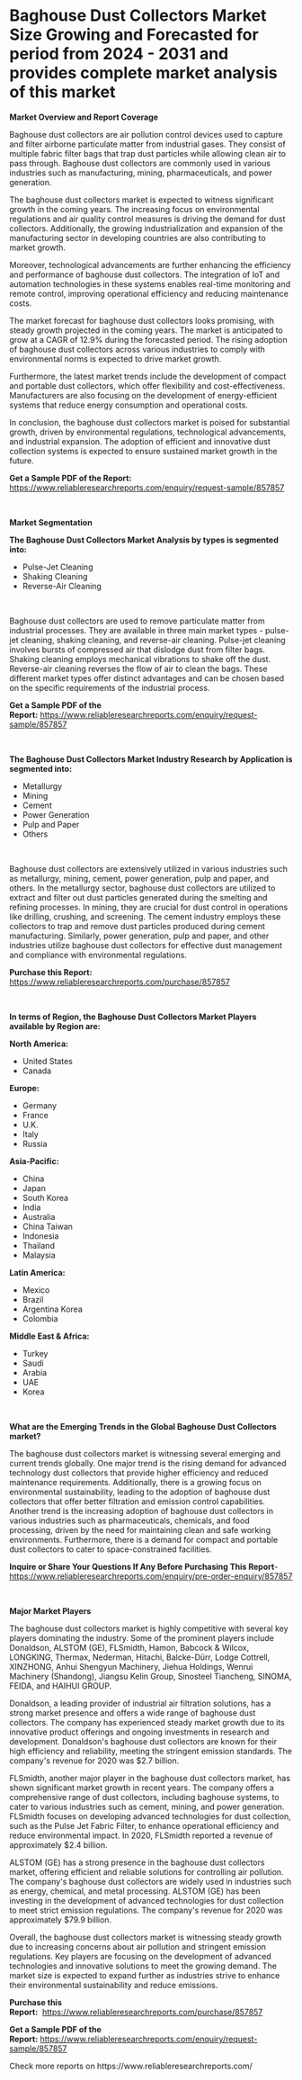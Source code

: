 <p><h1>Baghouse Dust Collectors Market Size Growing and Forecasted for period from 2024 - 2031 and provides complete market analysis of this market</h1></p><p><strong>Market Overview and Report Coverage</strong></p>
<p><p>Baghouse dust collectors are air pollution control devices used to capture and filter airborne particulate matter from industrial gases. They consist of multiple fabric filter bags that trap dust particles while allowing clean air to pass through. Baghouse dust collectors are commonly used in various industries such as manufacturing, mining, pharmaceuticals, and power generation.</p><p>The baghouse dust collectors market is expected to witness significant growth in the coming years. The increasing focus on environmental regulations and air quality control measures is driving the demand for dust collectors. Additionally, the growing industrialization and expansion of the manufacturing sector in developing countries are also contributing to market growth.</p><p>Moreover, technological advancements are further enhancing the efficiency and performance of baghouse dust collectors. The integration of IoT and automation technologies in these systems enables real-time monitoring and remote control, improving operational efficiency and reducing maintenance costs.</p><p>The market forecast for baghouse dust collectors looks promising, with steady growth projected in the coming years. The market is anticipated to grow at a CAGR of 12.9% during the forecasted period. The rising adoption of baghouse dust collectors across various industries to comply with environmental norms is expected to drive market growth.</p><p>Furthermore, the latest market trends include the development of compact and portable dust collectors, which offer flexibility and cost-effectiveness. Manufacturers are also focusing on the development of energy-efficient systems that reduce energy consumption and operational costs.</p><p>In conclusion, the baghouse dust collectors market is poised for substantial growth, driven by environmental regulations, technological advancements, and industrial expansion. The adoption of efficient and innovative dust collection systems is expected to ensure sustained market growth in the future.</p></p>
<p><strong>Get a Sample PDF of the Report:</strong> <a href="https://www.reliableresearchreports.com/enquiry/request-sample/857857">https://www.reliableresearchreports.com/enquiry/request-sample/857857</a></p>
<p>&nbsp;</p>
<p><strong>Market Segmentation</strong></p>
<p><strong>The Baghouse Dust Collectors Market Analysis by types is segmented into:</strong></p>
<p><ul><li>Pulse-Jet Cleaning</li><li>Shaking Cleaning</li><li>Reverse-Air Cleaning</li></ul></p>
<p>&nbsp;</p>
<p><p>Baghouse dust collectors are used to remove particulate matter from industrial processes. They are available in three main market types - pulse-jet cleaning, shaking cleaning, and reverse-air cleaning. Pulse-jet cleaning involves bursts of compressed air that dislodge dust from filter bags. Shaking cleaning employs mechanical vibrations to shake off the dust. Reverse-air cleaning reverses the flow of air to clean the bags. These different market types offer distinct advantages and can be chosen based on the specific requirements of the industrial process.</p></p>
<p><strong>Get a Sample PDF of the Report:</strong>&nbsp;<a href="https://www.reliableresearchreports.com/enquiry/request-sample/857857">https://www.reliableresearchreports.com/enquiry/request-sample/857857</a></p>
<p>&nbsp;</p>
<p><strong>The Baghouse Dust Collectors Market Industry Research by Application is segmented into:</strong></p>
<p><ul><li>Metallurgy</li><li>Mining</li><li>Cement</li><li>Power Generation</li><li>Pulp and Paper</li><li>Others</li></ul></p>
<p>&nbsp;</p>
<p><p>Baghouse dust collectors are extensively utilized in various industries such as metallurgy, mining, cement, power generation, pulp and paper, and others. In the metallurgy sector, baghouse dust collectors are utilized to extract and filter out dust particles generated during the smelting and refining processes. In mining, they are crucial for dust control in operations like drilling, crushing, and screening. The cement industry employs these collectors to trap and remove dust particles produced during cement manufacturing. Similarly, power generation, pulp and paper, and other industries utilize baghouse dust collectors for effective dust management and compliance with environmental regulations.</p></p>
<p><strong>Purchase this Report:</strong>&nbsp; <a href="https://www.reliableresearchreports.com/purchase/857857">https://www.reliableresearchreports.com/purchase/857857</a></p>
<p>&nbsp;</p>
<p><strong>In terms of Region, the Baghouse Dust Collectors Market Players available by Region are:</strong></p>
<p>
    <p> <strong> North America: </strong>
        <ul>
            <li>United States</li>
            <li>Canada</li>
        </ul>
        </p> 
    <p> <strong> Europe: </strong>
        <ul>
            <li>Germany</li>
            <li>France</li>
            <li>U.K.</li>
            <li>Italy</li>
            <li>Russia</li>
        </ul>
        </p> 
    <p> <strong> Asia-Pacific: </strong>
        <ul>
            <li>China</li>
            <li>Japan</li>
            <li>South Korea</li>
            <li>India</li>
            <li>Australia</li>
            <li>China Taiwan</li>
            <li>Indonesia</li>
            <li>Thailand</li>
            <li>Malaysia</li>
        </ul>
        </p> 
    <p> <strong> Latin America: </strong>
        <ul>
            <li>Mexico</li>
            <li>Brazil</li>
            <li>Argentina Korea</li>
            <li>Colombia</li>
        </ul>
        </p> 
    <p> <strong> Middle East & Africa: </strong>
        <ul>
            <li>Turkey</li>
            <li>Saudi</li>
            <li>Arabia</li>
            <li>UAE</li>
            <li>Korea</li>
        </ul>
    </p>
    </p>
<p>&nbsp;</p>
<p><strong>What are the Emerging Trends in the Global Baghouse Dust Collectors market?</strong></p>
<p><p>The baghouse dust collectors market is witnessing several emerging and current trends globally. One major trend is the rising demand for advanced technology dust collectors that provide higher efficiency and reduced maintenance requirements. Additionally, there is a growing focus on environmental sustainability, leading to the adoption of baghouse dust collectors that offer better filtration and emission control capabilities. Another trend is the increasing adoption of baghouse dust collectors in various industries such as pharmaceuticals, chemicals, and food processing, driven by the need for maintaining clean and safe working environments. Furthermore, there is a demand for compact and portable dust collectors to cater to space-constrained facilities.</p></p>
<p><strong>Inquire or Share Your Questions If Any Before Purchasing This Report</strong>- <a href="https://www.reliableresearchreports.com/enquiry/pre-order-enquiry/857857">https://www.reliableresearchreports.com/enquiry/pre-order-enquiry/857857</a></p>
<p>&nbsp;</p>
<p><strong>Major Market Players</strong></p>
<p><p>The baghouse dust collectors market is highly competitive with several key players dominating the industry. Some of the prominent players include Donaldson, ALSTOM (GE), FLSmidth, Hamon, Babcock & Wilcox, LONGKING, Thermax, Nederman, Hitachi, Balcke-Dürr, Lodge Cottrell, XINZHONG, Anhui Shengyun Machinery, Jiehua Holdings, Wenrui Machinery (Shandong), Jiangsu Kelin Group, Sinosteel Tiancheng, SINOMA, FEIDA, and HAIHUI GROUP.</p><p>Donaldson, a leading provider of industrial air filtration solutions, has a strong market presence and offers a wide range of baghouse dust collectors. The company has experienced steady market growth due to its innovative product offerings and ongoing investments in research and development. Donaldson's baghouse dust collectors are known for their high efficiency and reliability, meeting the stringent emission standards. The company's revenue for 2020 was $2.7 billion.</p><p>FLSmidth, another major player in the baghouse dust collectors market, has shown significant market growth in recent years. The company offers a comprehensive range of dust collectors, including baghouse systems, to cater to various industries such as cement, mining, and power generation. FLSmidth focuses on developing advanced technologies for dust collection, such as the Pulse Jet Fabric Filter, to enhance operational efficiency and reduce environmental impact. In 2020, FLSmidth reported a revenue of approximately $2.4 billion.</p><p>ALSTOM (GE) has a strong presence in the baghouse dust collectors market, offering efficient and reliable solutions for controlling air pollution. The company's baghouse dust collectors are widely used in industries such as energy, chemical, and metal processing. ALSTOM (GE) has been investing in the development of advanced technologies for dust collection to meet strict emission regulations. The company's revenue for 2020 was approximately $79.9 billion.</p><p>Overall, the baghouse dust collectors market is witnessing steady growth due to increasing concerns about air pollution and stringent emission regulations. Key players are focusing on the development of advanced technologies and innovative solutions to meet the growing demand. The market size is expected to expand further as industries strive to enhance their environmental sustainability and reduce emissions.</p></p>
<p><strong>Purchase this Report:</strong>&nbsp;&nbsp;<a href="https://www.reliableresearchreports.com/purchase/857857">https://www.reliableresearchreports.com/purchase/857857</a></p>
<p></p>
<p><strong>Get a Sample PDF of the Report:</strong>&nbsp;<a href="https://www.reliableresearchreports.com/enquiry/request-sample/857857">https://www.reliableresearchreports.com/enquiry/request-sample/857857</a></p>
<p>Check more reports on https://www.reliableresearchreports.com/</p>